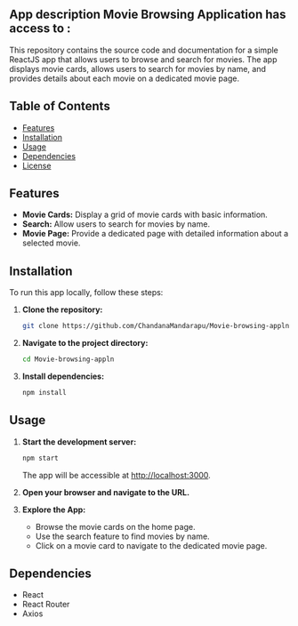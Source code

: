 ## App description Movie Browsing Application has access to :

This repository contains the source code and documentation for a simple ReactJS app that allows users to browse and search for movies. The app displays movie cards, allows users to search for movies by name, and provides details about each movie on a dedicated movie page.

## Table of Contents

- [Features](#features)
- [Installation](#installation)
- [Usage](#usage)
- [Dependencies](#dependencies)
- [License](#license)

## Features

- **Movie Cards:** Display a grid of movie cards with basic information.
- **Search:** Allow users to search for movies by name.
- **Movie Page:** Provide a dedicated page with detailed information about a selected movie.

## Installation

To run this app locally, follow these steps:

1. **Clone the repository:**
   ```bash
   git clone https://github.com/ChandanaMandarapu/Movie-browsing-appln
   ```

2. **Navigate to the project directory:**
   ```bash
   cd Movie-browsing-appln
   ```

3. **Install dependencies:**
   ```bash
   npm install
   ```

## Usage

1. **Start the development server:**
   ```bash
   npm start
   ```
   The app will be accessible at [http://localhost:3000](http://localhost:3000).

2. **Open your browser and navigate to the URL.**

3. **Explore the App:**
   - Browse the movie cards on the home page.
   - Use the search feature to find movies by name.
   - Click on a movie card to navigate to the dedicated movie page.

## Dependencies

- React
- React Router
- Axios
